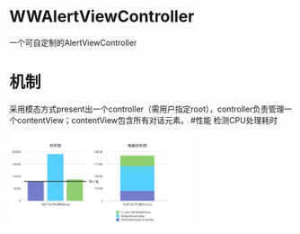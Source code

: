 # WWAlertViewController
一个可自定制的AlertViewController
# 机制
采用模态方式present出一个controller（需用户指定root），controller负责管理一个contentView；contentView包含所有对话元素。
#性能
检测CPU处理耗时

<img src="https://raw.githubusercontent.com/f22x/WWAlertViewController/master/%E6%80%A7%E8%83%BD%E5%AF%B9%E6%AF%94.png" width="320"><br/>
